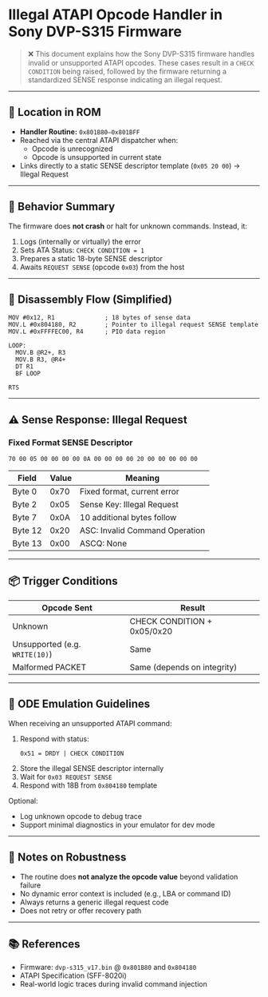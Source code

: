 # Illegal ATAPI Opcode Handler in Sony DVP-S315 Firmware

> ❌ This document explains how the Sony DVP-S315 firmware handles invalid or unsupported ATAPI opcodes. These cases result in a `CHECK CONDITION` being raised, followed by the firmware returning a standardized SENSE response indicating an illegal request.

---

## 📌 Location in ROM

- **Handler Routine:** `0x801B80–0x801BFF`
- Reached via the central ATAPI dispatcher when:
  - Opcode is unrecognized
  - Opcode is unsupported in current state
- Links directly to a static SENSE descriptor template (`0x05 20 00`) → Illegal Request

---

## 🧠 Behavior Summary

The firmware does **not crash** or halt for unknown commands. Instead, it:

1. Logs (internally or virtually) the error
2. Sets ATA Status: `CHECK CONDITION = 1`
3. Prepares a static 18-byte SENSE descriptor
4. Awaits `REQUEST SENSE` (opcode `0x03`) from the host

---

## 🧬 Disassembly Flow (Simplified)

```assembly
MOV #0x12, R1              ; 18 bytes of sense data
MOV.L #0x804180, R2        ; Pointer to illegal request SENSE template
MOV.L #0xFFFFEC00, R4      ; PIO data region

LOOP:
  MOV.B @R2+, R3
  MOV.B R3, @R4+
  DT R1
  BF LOOP

RTS
```

---

## ⚠️ Sense Response: Illegal Request

### Fixed Format SENSE Descriptor

```hex
70 00 05 00 00 00 00 0A 00 00 00 00 20 00 00 00 00 00
```

| Field     | Value | Meaning                         |
|-----------|-------|----------------------------------|
| Byte 0    | 0x70  | Fixed format, current error      |
| Byte 2    | 0x05  | Sense Key: Illegal Request       |
| Byte 7    | 0x0A  | 10 additional bytes follow       |
| Byte 12   | 0x20  | ASC: Invalid Command Operation   |
| Byte 13   | 0x00  | ASCQ: None                       |

---

## 📦 Trigger Conditions

| Opcode Sent | Result                             |
|-------------|-------------------------------------|
| Unknown     | CHECK CONDITION + 0x05/0x20         |
| Unsupported (e.g. `WRITE(10)`) | Same             |
| Malformed PACKET | Same (depends on integrity)    |

---

## 🧰 ODE Emulation Guidelines

When receiving an unsupported ATAPI command:

1. Respond with status:
   ```text
   0x51 = DRDY | CHECK CONDITION
   ```
2. Store the illegal SENSE descriptor internally
3. Wait for `0x03 REQUEST SENSE`
4. Respond with 18B from `0x804180` template

Optional:

- Log unknown opcode to debug trace
- Support minimal diagnostics in your emulator for dev mode

---

## 🧠 Notes on Robustness

- The routine does **not analyze the opcode value** beyond validation failure
- No dynamic error context is included (e.g., LBA or command ID)
- Always returns a generic illegal request code
- Does not retry or offer recovery path

---

## 📚 References

- Firmware: `dvp-s315_v17.bin` @ `0x801B80` and `0x804180`
- ATAPI Specification (SFF-8020i)
- Real-world logic traces during invalid command injection
